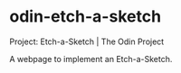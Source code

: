 # odin-etch-a-sketch
Project: Etch-a-Sketch | The Odin Project

A webpage to implement an Etch-a-Sketch.
